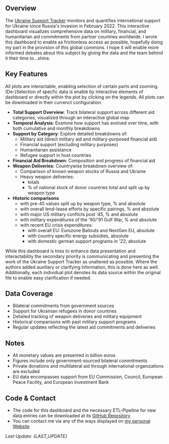 ## Overview

The <a href="https://www.ifw-kiel.de/topics/war-against-ukraine/ukraine-support-tracker/" target="_blank">Ukraine Support Tracker</a> monitors and quantifies international support for Ukraine since Russia's invasion in February 2022. This interactive dashboard visualizes comprehensive data on military, financial, and humanitarian aid commitments from partner countries worldwide. I wrote this dashboard to enable as frictionless access as possible, hopefully doing my part in the provision of this global commons. I hope it will enable more informed debates about this subject by giving the data and the team behind it their time to...shine.

## Key Features

All plots are interactable, enabling selection of certain parts and zooming. (De-)Selection of specfic data is enable by interactive elements of dashboard or directly within the plot by clicking on the legends. All plots can be downloaded in their currenct configuration.

- **Total Support Overview**: Track bilateral support across different aid categories, visualized through an interactive global map
- **Temporal Analysis**: Examine how support has evolved over time, with both cumulative and monthly breakdowns
- **Support by Category**: Explore detailed breakdowns of:
  - Military aid (direct military aid and military-purposed financial aid)
  - Financial support (excluding military purposes)
  - Humanitarian assistance
  - Refugee support in host countries
- **Financial Aid Breakdown**: Composition and progress of financial aid
- **Weapon Deliveries**: Countrywise breakdown overview of:
  - Comparison of known weapon stocks of Russia and Ukraine
  - Heavy weapon deliveries:
    - totals
    - % of national stock of donor countries total and split up by weapon type
- **Historic comparisons**
  - with pre-45 values split up by weapon type, % and absolute
  - with overall lend-lease efforts by specific pairings, % and absolute
  - with major US military conflicts post '45, % and absolute
  - with military expenditures of the '90/'91 Gulf War, % and absolute
  - with recent EU crisis expenditures:
    - with overall EU: Eurozone Bailouts  and NextGen EU, absolute
    - with country specific energy subsidies, absolute
    - with domestic german support programs in '22, absolute  

While this dashboard is tries to enhance data presentation and interactability the secondary priority is communicating and presenting the work of the Ukraine Support Tracker as unaltered as possible. Where the authors added auxiliary or clarifying information, this is done here as well. Additionally, each individual plot denotes its data source within the original file to enable easy clarification if needed.

## Data Coverage

- Bilateral commitments from government sources
- Support for Ukrainian refugees in donor countries
- Detailed tracking of weapon deliveries and military equipment
- Historical comparisons with past military support programs
- Regular updates reflecting the latest aid commitments and deliveries

## Notes

- All monetary values are presented in billion euros
- Figures include only government-sourced bilateral commitments
- Private donations and multilateral aid through international organizations are excluded
- EU data encompasses support from EU Commission, Council, European Peace Facility, and European Investment Bank

## Code & Contact

- The code for this dashboard and the necessary ETL-Pipeline for new data entries can be downloaded at its [GitHub Repository](https://github.com/PPetermeier/ShinyUkraine)
- You can contact me via any of the ways displayed on [my personal Website](www.infornomics.de)

*Last Update: {LAST_UPDATE}*

